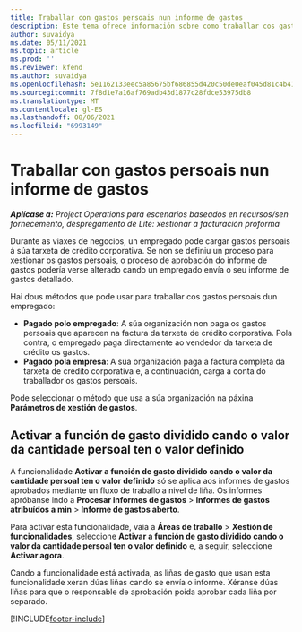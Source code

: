 ```yaml
---
title: Traballar con gastos persoais nun informe de gastos
description: Este tema ofrece información sobre como traballar cos gastos persoais nos que incorren os empregados cando viaxan con fins empresariais.
author: suvaidya
ms.date: 05/11/2021
ms.topic: article
ms.prod: ''
ms.reviewer: kfend
ms.author: suvaidya
ms.openlocfilehash: 5e1162133eec5a85675bf686855d420c50de0eaf045d81c4b417b6fe66ee19fe
ms.sourcegitcommit: 7f8d1e7a16af769adb43d1877c28fdce53975db8
ms.translationtype: MT
ms.contentlocale: gl-ES
ms.lasthandoff: 08/06/2021
ms.locfileid: "6993149"
---
```

# <a name="work-with-personal-expenses-on-an-expense-report"></a>Traballar con gastos persoais nun informe de gastos

_**Aplícase a:** Project Operations para escenarios baseados en recursos/sen fornecemento, despregamento de Lite: xestionar a facturación proforma_

Durante as viaxes de negocios, un empregado pode cargar gastos persoais á súa tarxeta de crédito corporativa. Se non se definiu un proceso para xestionar os gastos persoais, o proceso de aprobación do informe de gastos podería verse alterado cando un empregado envía o seu informe de gastos detallado.

Hai dous métodos que pode usar para traballar cos gastos persoais dun empregado:

  - **Pagado polo empregado**: A súa organización non paga os gastos persoais que aparecen na factura da tarxeta de crédito corporativa. Pola contra, o empregado paga directamente ao vendedor da tarxeta de crédito os gastos. 
  - **Pagado pola empresa**: A súa organización paga a factura completa da tarxeta de crédito corporativa e, a continuación, carga á conta do traballador os gastos persoais.

Pode seleccionar o método que usa a súa organización na páxina **Parámetros de xestión de gastos**.


## <a name="enable-split-expense-function-when-personal-amount-field-has-value-defined"></a>Activar a función de gasto dividido cando o valor da cantidade persoal ten o valor definido

A funcionalidade **Activar a función de gasto dividido cando o valor da cantidade persoal ten o valor definido** só se aplica aos informes de gastos aprobados mediante un fluxo de traballo a nivel de liña. Os informes apróbanse indo a **Procesar informes de gastos** > **Informes de gastos atribuídos a min** > **Informe de gastos aberto**. 

Para activar esta funcionalidade, vaia a **Áreas de traballo** > **Xestión de funcionalidades**, seleccione **Activar a función de gasto dividido cando o valor da cantidade persoal ten o valor definido** e, a seguir, seleccione **Activar agora**. 

Cando a funcionalidade está activada, as liñas de gasto que usan esta funcionalidade xeran dúas liñas cando se envía o informe. Xéranse dúas liñas para que o responsable de aprobación poida aprobar cada liña por separado.


[!INCLUDE[footer-include](../includes/footer-banner.md)]
